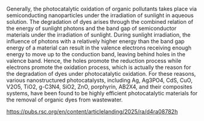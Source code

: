 Generally, the photocatalytic oxidation of organic pollutants takes place via semiconducting nanoparticles under the irradiation of sunlight in aqueous solution. The degradation of dyes arises through the combined relation of the energy of sunlight photons and the band gap of semiconductor materials under the irradiation of sunlight. During sunlight irradiation, the influence of photons with a relatively higher energy than the band gap energy of a material can result in the valence electrons receiving enough energy to move up to the conduction band, leaving behind holes in the valence band. Hence, the holes promote the reduction process while electrons promote the oxidation process, which is actually the reason for the degradation of dyes under photocatalytic oxidation. For these reasons, various nanostructured photocatalysts, including Ag, Ag3PO4, CdS, CuO, V2O5, TiO2, g-C3N4, SiO2, ZnO, porphyrin, AB2X4, and their composites systems, have been found to be highly efficient photocatalytic materials for the removal of organic dyes from wastewater.



https://pubs.rsc.org/en/content/articlelanding/2025/ra/d4ra08782h
